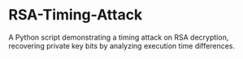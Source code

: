 # RSA-Timing-Attack
A Python script demonstrating a timing attack on RSA decryption, recovering private key bits by analyzing execution time differences.
